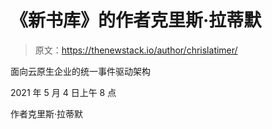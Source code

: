 # 《新书库》的作者克里斯·拉蒂默

> 原文：<https://thenewstack.io/author/chrislatimer/>

面向云原生企业的统一事件驱动架构

2021 年 5 月 4 日上午 8 点

作者克里斯·拉蒂默